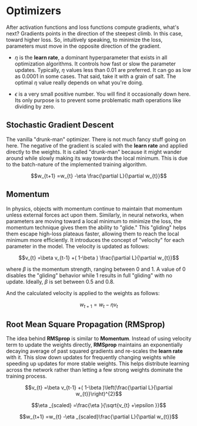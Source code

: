 # Optimizers
After activation functions and loss functions compute gradients, what's next? Gradients points in the direction of the steepest climb. In this case, toward higher loss. So, intuitively speaking, to minimize the loss, parameters must move in the opposite direction of the gradient.

- $\eta$ is the **learn rate**, a dominant hyperparameter that exists in all optimization algorithms. It controls how fast or slow the parameter updates. Typically, $\eta$ values less than 0.01 are preferred. It can go as low as 0.0001 in some cases. That said, take it with a grain of salt. The optimal $\eta$ value really depends on what you're doing.

- $\epsilon$ is a very small positive number. You will find it occasionally down here. Its only purpose is to prevent some problematic math operations like dividing by zero.

## Stochastic Gradient Descent

The vanilla "drunk-man" optimizer. There is not much fancy stuff going on here. The negative of the gradient is scaled with the **learn rate** and applied directly to the weights. It is called "drunk-man" because it might wander around while slowly making its way towards the local minimum. This is due to the batch-nature of the implemented training algorithm.

$$w_{t+1} =w_{t} -\eta \frac{\partial L}{\partial w_{t}}$$

## Momentum

In physics, objects with momentum continue to maintain that momentum unless external forces act upon them. Similarly, in neural networks, when parameters are moving toward a local minimum to minimize the loss, the momentum technique gives them the ability to "glide." This "gliding" helps them escape high-loss plateaus faster, allowing them to reach the local minimum more efficiently. It introduces the concept of "velocity" for each parameter in the model. The velocity is updated as follows:

$$v_{t} =\beta v_{t-1} +( 1-\beta ) \frac{\partial L}{\partial w_{t}}$$

where $\beta$ is the momentum strength, ranging between 0 and 1. A value of 0 disables the "gliding" behavior while 1 results in full "gliding" with no update. Ideally, $\beta$ is set between 0.5 and 0.8.

And the calculated velocity is applied to the weights as follows:

$$w_{t+1} =w_{t} -\eta v_{t}$$

## Root Mean Square Propagation (RMSprop)

The idea behind **RMSprop** is similar to **Momentum**. Instead of using velocity term to update the weights directly, **RMSprop** maintains an exponentially decaying average of past squared gradients and re-scales the **learn rate** with it. This slow down updates for frequently changing weights while speeding up updates for more stable weights. This helps distribute learning across the network rather than letting a few strong weights dominate the training process.

```math
v_{t} =\beta v_{t-1} +( 1-\beta )\left(\frac{\partial L}{\partial w_{t}}\right)^{2}
```

```math
\eta _{scaled} =\frac{\eta }{\sqrt{v_{t} +\epsilon }}
```

```math
w_{t+1} =w_{t} -\eta _{scaled}\frac{\partial L}{\partial w_{t}}
```
